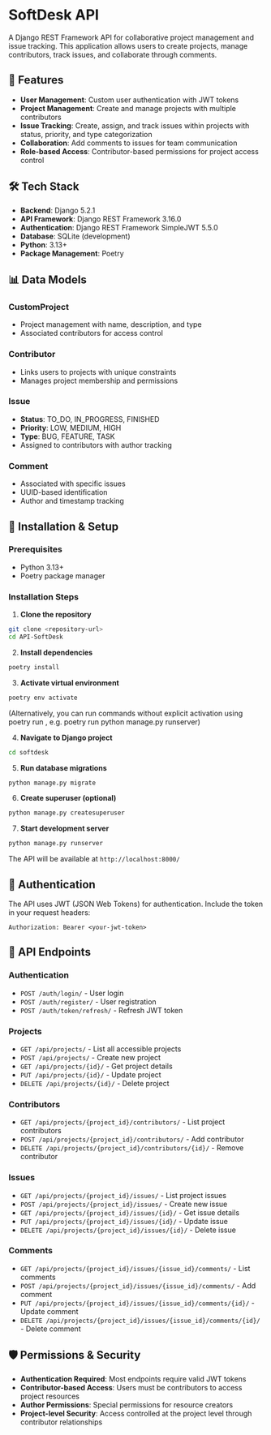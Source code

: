 # SoftDesk API

A Django REST Framework API for collaborative project management and issue tracking. This application allows users to create projects, manage contributors, track issues, and collaborate through comments.

## 🚀 Features

- **User Management**: Custom user authentication with JWT tokens
- **Project Management**: Create and manage projects with multiple contributors
- **Issue Tracking**: Create, assign, and track issues within projects with status, priority, and type categorization
- **Collaboration**: Add comments to issues for team communication
- **Role-based Access**: Contributor-based permissions for project access control

## 🛠️ Tech Stack

- **Backend**: Django 5.2.1
- **API Framework**: Django REST Framework 3.16.0
- **Authentication**: Django REST Framework SimpleJWT 5.5.0
- **Database**: SQLite (development)
- **Python**: 3.13+
- **Package Management**: Poetry

## 📊 Data Models

### CustomProject
- Project management with name, description, and type
- Associated contributors for access control

### Contributor
- Links users to projects with unique constraints
- Manages project membership and permissions

### Issue
- **Status**: TO_DO, IN_PROGRESS, FINISHED
- **Priority**: LOW, MEDIUM, HIGH
- **Type**: BUG, FEATURE, TASK
- Assigned to contributors with author tracking

### Comment
- Associated with specific issues
- UUID-based identification
- Author and timestamp tracking

## 🔧 Installation & Setup

### Prerequisites
- Python 3.13+
- Poetry package manager

### Installation Steps

1. **Clone the repository**
```bash
git clone <repository-url>
cd API-SoftDesk
```

2. **Install dependencies**
```bash
poetry install
```

3. **Activate virtual environment**
```bash
poetry env activate
```
(Alternatively, you can run commands without explicit activation using poetry run <command>, e.g. poetry run python manage.py runserver)

4. **Navigate to Django project**
```bash
cd softdesk
```

5. **Run database migrations**
```bash
python manage.py migrate
```

6. **Create superuser (optional)**
```bash
python manage.py createsuperuser
```

7. **Start development server**
```bash
python manage.py runserver
```

The API will be available at `http://localhost:8000/`

## 🔐 Authentication

The API uses JWT (JSON Web Tokens) for authentication. Include the token in your request headers:

```
Authorization: Bearer <your-jwt-token>
```

## 📡 API Endpoints

### Authentication
- `POST /auth/login/` - User login
- `POST /auth/register/` - User registration
- `POST /auth/token/refresh/` - Refresh JWT token

### Projects
- `GET /api/projects/` - List all accessible projects
- `POST /api/projects/` - Create new project
- `GET /api/projects/{id}/` - Get project details
- `PUT /api/projects/{id}/` - Update project
- `DELETE /api/projects/{id}/` - Delete project

### Contributors
- `GET /api/projects/{project_id}/contributors/` - List project contributors
- `POST /api/projects/{project_id}/contributors/` - Add contributor
- `DELETE /api/projects/{project_id}/contributors/{id}/` - Remove contributor

### Issues
- `GET /api/projects/{project_id}/issues/` - List project issues
- `POST /api/projects/{project_id}/issues/` - Create new issue
- `GET /api/projects/{project_id}/issues/{id}/` - Get issue details
- `PUT /api/projects/{project_id}/issues/{id}/` - Update issue
- `DELETE /api/projects/{project_id}/issues/{id}/` - Delete issue

### Comments
- `GET /api/projects/{project_id}/issues/{issue_id}/comments/` - List comments
- `POST /api/projects/{project_id}/issues/{issue_id}/comments/` - Add comment
- `PUT /api/projects/{project_id}/issues/{issue_id}/comments/{id}/` - Update comment
- `DELETE /api/projects/{project_id}/issues/{issue_id}/comments/{id}/` - Delete comment

## 🛡️ Permissions & Security

- **Authentication Required**: Most endpoints require valid JWT tokens
- **Contributor-based Access**: Users must be contributors to access project resources
- **Author Permissions**: Special permissions for resource creators
- **Project-level Security**: Access controlled at the project level through contributor relationships
